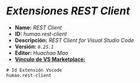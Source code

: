 <!-- Autor: Daniel Benjamin Perez Morales -->
<!-- GitHub: https://github.com/D4nitrix13 -->
<!-- GitLab: https://gitlab.com/D4nitrix13 -->
<!-- Correo electrónico: danielperezdev@proton.me -->

# ***Extensiones REST Client***

- **Name:** *REST Client*
- **ID:** *humao.rest-client*
- **Descripción:** *REST Client for Visual Studio Code*
- **Versión:** *`0.25.1`*
- **Editor:** *Huachao Mao*
- **[Vínculo de VS Marketplace:](https://marketplace.visualstudio.com/items?itemName=humao.rest-client "https://marketplace.visualstudio.com/items?itemName=humao.rest-client")**

```plaintext
# Id Extensión Vscode
humao.rest-client
```
